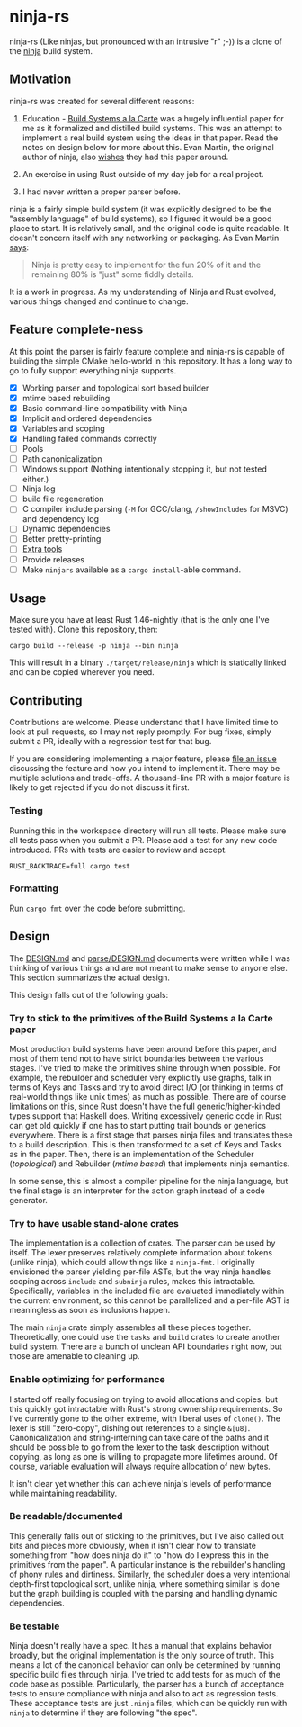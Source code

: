 # ninja-rs

ninja-rs (Like ninjas, but pronounced with an intrusive "r" ;-)) is a clone of
the [ninja](https://ninja-build.org) build system.

## Motivation

ninja-rs was created for several different reasons:

1. Education - [Build Systems a la Carte][bsp] was a hugely influential paper
   for me as it formalized and distilled build systems. This was an attempt to
   implement a real build system using the ideas in that paper. Read the notes
   on design below for more about this. Evan Martin, the original author of
   ninja, also [wishes][reflection] they had this paper around.

2. An exercise in using Rust outside of my day job for a real project.

3. I had never written a proper parser before.

ninja is a fairly simple build system (it was explicitly designed to be the
"assembly language" of build systems), so I figured it would be a
good place to start. It is relatively small, and the original code is quite
readable. It doesn't concern itself with any networking or packaging. As Evan
Martin [says][reflection]:

> Ninja is pretty easy to implement for the fun 20% of it and the remaining 80%
> is "just" some fiddly details.

It is a work in progress. As my understanding of Ninja and Rust evolved,
various things changed and continue to change.

[bsp]: https://www.microsoft.com/en-us/research/publication/build-systems-a-la-carte/

## Feature complete-ness

At this point the parser is fairly feature complete and ninja-rs is capable of
building the simple CMake hello-world in this repository. It has a long way to
go to fully support everything ninja supports.

- [X] Working parser and topological sort based builder
- [X] mtime based rebuilding
- [X] Basic command-line compatibility with Ninja
- [X] Implicit and ordered dependencies
- [X] Variables and scoping
- [X] Handling failed commands correctly
- [ ] Pools
- [ ] Path canonicalization
- [ ] Windows support (Nothing intentionally stopping it, but not tested either.)
- [ ] Ninja log
- [ ] build file regeneration
- [ ] C compiler include parsing (`-M` for GCC/clang, `/showIncludes` for MSVC) and dependency log
- [ ] Dynamic dependencies
- [ ] Better pretty-printing
- [ ] [Extra tools](https://ninja-build.org/manual.html#_extra_tools)
- [ ] Provide releases
- [ ] Make `ninjars` available as a `cargo install`-able command.

## Usage

Make sure you have at least Rust 1.46-nightly (that is the only one I've tested with). Clone this repository, then:

```
cargo build --release -p ninja --bin ninja
```

This will result in a binary `./target/release/ninja` which is statically linked and can be copied wherever you need.

## Contributing

Contributions are welcome. Please understand that I have limited time to look
at pull requests, so I may not reply promptly.  For bug fixes, simply submit a
PR, ideally with a regression test for that bug.

If you are considering implementing a major feature, please [file an issue](https://github.com/nikhilm/ninja-rs/issues)
discussing the feature and how you intend to implement it. There may be
multiple solutions and trade-offs. A thousand-line PR with a major feature is
likely to get rejected if you do not discuss it first.

### Testing

Running this in the workspace directory will run all tests. Please make sure
all tests pass when you submit a PR. Please add a test for any new code
introduced. PRs with tests are easier to review and accept.

```
RUST_BACKTRACE=full cargo test
```

### Formatting

Run `cargo fmt` over the code before submitting.

## Design

The [DESIGN.md](DESIGN.md) and [parse/DESIGN.md](parse/DESIGN.md) documents
were written while I was thinking of various things and are not meant to make
sense to anyone else. This section summarizes the actual design.

This design falls out of the following goals:

### Try to stick to the primitives of the Build Systems a la Carte paper

Most production build systems have been around before this paper, and most of
them tend not to have strict boundaries between the various stages. I've tried
to make the primitives shine through when possible. For example, the rebuilder
and scheduler very explicitly use graphs, talk in terms of Keys and Tasks and
try to avoid direct I/O (or thinking in terms of real-world things like unix
times) as much as possible. There are of course limitations on this, since Rust
doesn't have the full generic/higher-kinded types support that Haskell does.
Writing excessively generic code in Rust can get old quickly if one has to
start putting trait bounds or generics everywhere. There is a first stage that
parses ninja files and translates these to a build description. This is then
transformed to a set of Keys and Tasks as in the paper. Then, there is an
implementation of the Scheduler (_topological_) and Rebuilder (_mtime based_)
that implements ninja semantics.

In some sense, this is almost a compiler pipeline for the ninja language, but
the final stage is an interpreter for the action graph instead of a code
generator.

### Try to have usable stand-alone crates

The implementation is a collection of crates. The parser can be used by itself.
The lexer preserves relatively complete information about tokens (unlike
ninja), which could allow things like a `ninja-fmt`. I originally envisioned
the parser yielding per-file ASTs, but the way ninja handles scoping across
`include` and `subninja` rules, makes this intractable. Specifically,
variables in the included file are evaluated immediately within the current
environment, so this cannot be parallelized and a per-file AST is meaningless
as soon as inclusions happen.

The main `ninja` crate simply assembles all these pieces together.
Theoretically, one could use the `tasks` and `build` crates to create another
build system. There are a bunch of unclean API boundaries right now, but those
are amenable to cleaning up.

### Enable optimizing for performance

I started off really focusing on trying to avoid allocations and copies, but
this quickly got intractable with Rust's strong ownership requirements. So I've
currently gone to the other extreme, with liberal uses of `clone()`. The lexer
is still "zero-copy", dishing out references to a single `&[u8]`.
Canonicalization and string-interning can take care of the paths and it should
be possible to go from the lexer to the task description without copying, as
long as one is willing to propagate more lifetimes around. Of course, variable
evaluation will always require allocation of new bytes.

It isn't clear yet whether this can achieve ninja's levels of performance while
maintaining readability.

### Be readable/documented

This generally falls out of sticking to the primitives, but I've also called
out bits and pieces more obviously, when it isn't clear how to translate
something from "how does ninja do it" to "how do I express this in the
primitives from the paper". A particular instance is the rebuilder's handling
of phony rules and dirtiness. Similarly, the scheduler does a very intentional
depth-first topological sort, unlike ninja, where something similar is done but
the graph building is coupled with the parsing and handling dynamic
dependencies.

### Be testable

Ninja doesn't really have a spec. It has a manual that explains behavior
broadly, but the original implementation is the only source of truth. This
means a lot of the canonical behavior can only be determined by running
specific build files through ninja. I've tried to add tests for as much of the
code base as possible. Particularly, the parser has a bunch of acceptance tests
to ensure compliance with ninja and also to act as regression tests. These
acceptance tests are just `.ninja` files, which can be quickly run with `ninja`
to determine if they are following "the spec".

[reflection]: http://neugierig.org/software/blog/2020/05/ninja.html
